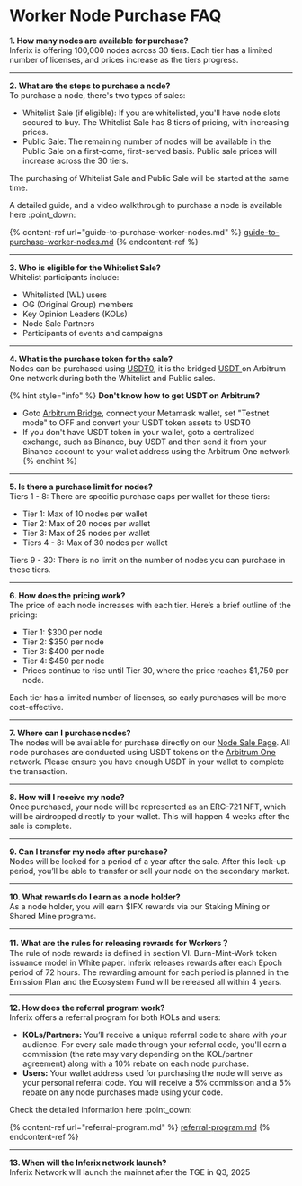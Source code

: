 # Worker Node Purchase FAQ

&#x31;**. How many nodes are available for purchase?**\
Inferix is offering 100,000 nodes across 30 tiers. Each tier has a limited number of licenses, and prices increase as the tiers progress.

***

**2. What are the steps to purchase a node?**\
To purchase a node, there's two types of sales:

* Whitelist Sale (if eligible): If you are whitelisted, you'll have node slots secured to buy. The Whitelist Sale has 8 tiers of pricing, with increasing prices.
* Public Sale: The remaining number of nodes will be available in the Public Sale on a first-come, first-served basis. Public sale prices will increase across the 30 tiers.

The purchasing of Whitelist Sale and Public Sale will be started at the same time.

A detailed guide, and a video walkthrough to purchase a node is available here :point\_down:

{% content-ref url="guide-to-purchase-worker-nodes.md" %}
[guide-to-purchase-worker-nodes.md](guide-to-purchase-worker-nodes.md)
{% endcontent-ref %}

***

**3. Who is eligible for the Whitelist Sale?**\
Whitelist participants include:

* Whitelisted (WL) users
* OG (Original Group) members
* Key Opinion Leaders (KOLs)
* Node Sale Partners
* Participants of events and campaigns

***

**4. What is the purchase token for the sale?**\
Nodes can be purchased using [USD₮0](https://arbiscan.io/token/0xfd086bc7cd5c481dcc9c85ebe478a1c0b69fcbb9), it is the bridged [USDT ](https://etherscan.io/token/0xdac17f958d2ee523a2206206994597c13d831ec7)on Arbitrum One network during both the Whitelist and Public sales.

{% hint style="info" %}
**Don't know how to get USDT on Arbitrum?**&#x20;

* Goto [Arbitrum Bridge](https://bridge.arbitrum.io/), connect your Metamask wallet, set "Testnet mode" to OFF and convert your USDT token assets to USD₮0
* If you don't have USDT token in your wallet, goto a centralized exchange, such as Binance, buy USDT and then send it from your Binance account to your wallet address using the Arbitrum One network
{% endhint %}

***

**5. Is there a purchase limit for nodes?**\
Tiers 1 - 8: There are specific purchase caps per wallet for these tiers:

* Tier 1: Max of 10 nodes per wallet
* Tier 2: Max of 20 nodes per wallet
* Tier 3: Max of 25 nodes per wallet
* Tiers 4 - 8: Max of 30 nodes per wallet

Tiers 9 - 30: There is no limit on the number of nodes you can purchase in these tiers.

***

**6. How does the pricing work?**\
The price of each node increases with each tier. Here’s a brief outline of the pricing:

* Tier 1: $300 per node
* Tier 2: $350 per node
* Tier 3: $400 per node
* Tier 4: $450 per node
* Prices continue to rise until Tier 30, where the price reaches $1,750 per node.

Each tier has a limited number of licenses, so early purchases will be more cost-effective.

***

**7. Where can I purchase nodes?**\
The nodes will be available for purchase directly on our [Node Sale Page](https://verifier.inferix.io). All node purchases are conducted using USDT tokens on the [Arbitrum One](https://docs.arbitrum.io/build-decentralized-apps/public-chains#arbitrum-one) network. Please ensure you have enough USDT in your wallet to complete the transaction.

***

**8. How will I receive my node?**\
Once purchased, your node will be represented as an ERC-721 NFT, which will be airdropped directly to your wallet. This will happen 4 weeks after the sale is complete.

***

**9. Can I transfer my node after purchase?**\
Nodes will be locked for a period of a year after the sale. After this lock-up period, you’ll be able to transfer or sell your node on the secondary market.

***

**10. What rewards do I earn as a node holder?**\
As a node holder, you will earn $IFX rewards via our Staking Mining or Shared Mine programs.

***

**11. What are the rules for releasing rewards for Workers？**\
The rule of node rewards is defined in section VI. Burn-Mint-Work token issuance model in White paper. Inferix releases rewards after each Epoch period of 72 hours. The rewarding amount for each period is planned in the Emission Plan and the Ecosystem Fund will be released all within 4 years.

***

**12. How does the referral program work?**\
Inferix offers a referral program for both KOLs and users:

* **KOLs/Partners:** You’ll receive a unique referral code to share with your audience. For every sale made through your referral code, you'll earn a commission (the rate may vary depending on the KOL/partner agreement) along with a 10% rebate on each node purchase.
* **Users:** Your wallet address used for purchasing the node will serve as your personal referral code. You will receive a 5% commission and a 5% rebate on any node purchases made using your code.

Check the detailed information here :point\_down:

{% content-ref url="referral-program.md" %}
[referral-program.md](referral-program.md)
{% endcontent-ref %}

***

**13. When will the Inferix network launch?**\
Inferix Network will launch the mainnet after the TGE in Q3, 2025

